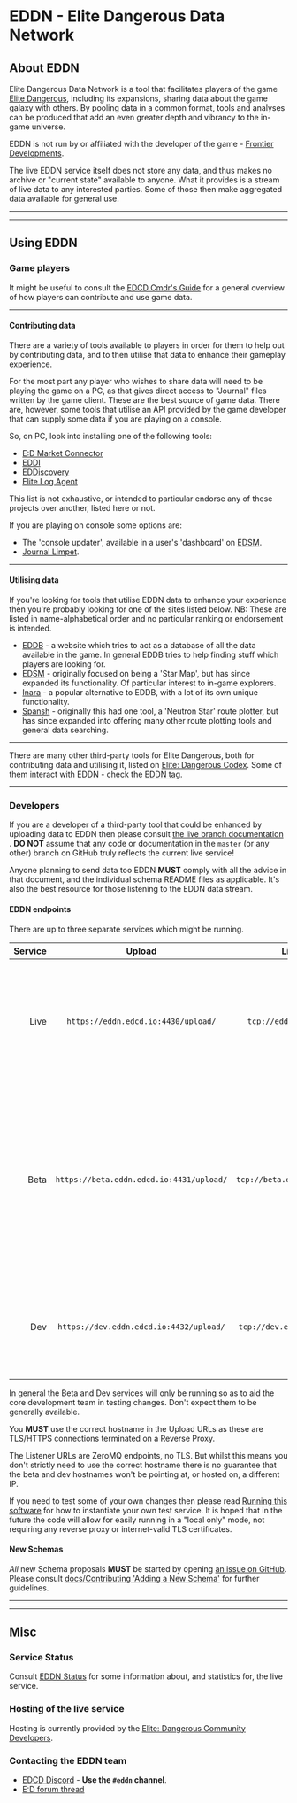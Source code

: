 # EDDN - Elite Dangerous Data Network

## About EDDN
Elite Dangerous Data Network is a tool that facilitates players of the game
[Elite Dangerous](https://www.elitedangerous.com/), including its 
expansions, sharing data about the game galaxy with others.
By pooling data in a common format, tools and analyses can be produced that add
an even greater depth and vibrancy to the in-game universe.

EDDN is not run by or affiliated with the developer of the game - [Frontier 
Developments](http://www.frontier.co.uk/).

The live EDDN service itself does not store any data, and thus makes no 
archive or "current state" available to anyone.  What it provides is a
stream of live data to any interested parties.  Some of those then make 
aggregated data available for general use.

---
---

## Using EDDN
### Game players
It might be useful to consult the [EDCD Cmdr's Guide](https://edcd.github.io/cmdrs-guide.html)
for a general overview of how players can contribute and use game data.

---

#### Contributing data
There are a variety of tools available to players in order for them to help 
out by contributing data, and to then utilise that data to enhance their 
gameplay experience.

For the most part any player who wishes to share data
will need to be playing the game on a PC, as that gives direct access to 
"Journal" files written by the game client.  These are the best source of 
game data.
There are, however, some tools that utilise an API provided by the game
developer that can supply some data if you are playing on a console.

So, on PC, look into installing one of the following tools:

- [E:D Market Connector](https://github.com/EDCD/EDMarketConnector/wiki)
- [EDDI](https://github.com/EDCD/EDDI)
- [EDDiscovery](https://github.com/EDDiscovery/EDDiscovery)
- [Elite Log Agent](https://github.com/DarkWanderer/Elite-Log-Agent)

This list is not exhaustive, or intended to particular endorse any of these 
projects over another, listed here or not.

If you are playing on console some options are:

- The 'console updater', available in a user's 'dashboard' on
  [EDSM](https://www.edsm.net).
- [Journal Limpet](https://journal-limpet.com/).

---

#### Utilising data
If you're looking for tools that utilise EDDN data to enhance your experience
then you're probably looking for one of the sites listed below.  NB: These are
listed in name-alphabetical order and no particular ranking or endorsement is
intended.

- [EDDB](https://eddb.io/) - a website which tries to act as a database of all
 the data available in the game. In general EDDB tries to help finding 
 stuff which players are looking for.
- [EDSM](https://www.edsm.net/) - originally focused on being a 'Star Map', 
  but has since expanded its functionality.  Of particular interest to 
  in-game explorers.
- [Inara](https://inara.cz/) - a popular alternative to EDDB, with a lot of 
  its own unique functionality.
- [Spansh](https://www.spansh.co.uk/plotter) - originally this had one tool,
  a 'Neutron Star' route plotter, but has since expanded into offering many 
  other route plotting tools and general data searching.

---

There are many other third-party tools for Elite Dangerous, both for 
contributing data and utilising it, listed on
[Elite: Dangerous Codex](https://edcodex.info/).  Some of them
interact with EDDN - check the [EDDN tag](https://edcodex.info/?m=tools&cat=9).

---

### Developers
If you are a developer of a third-party tool that could be enhanced by 
uploading data to EDDN then please consult
[the live branch documentation](https://github.com/EDCD/EDDN/blob/live/schemas/README-EDDN-schemas.md)
.
**DO NOT** assume that any code or documentation in the `master` (or 
any other) branch on GitHub truly reflects the current live service!

Anyone planning to send data too EDDN **MUST** comply with all the advice in
that document, and the individual schema README files as applicable.  It's
also the best resource for those listening to the EDDN data stream.

#### EDDN endpoints

There are up to three separate services which might be running.

| Service | Upload |           Listeners           | Notes                                                                                                                                                                                 |
| ------: | :-----: |:-----------------------------:|:--------------------------------------------------------------------------------------------------------------------------------------------------------------------------------------|
| Live | `https://eddn.edcd.io:4430/upload/` |   `tcp://eddn.edcd.io:9500/`    | The actual live service, which should always be running. It is automatically restarted every Thursday at 07:06:00 UTC                                                                 |
| Beta | `https://beta.eddn.edcd.io:4431/upload/` | `tcp://beta.eddn.edcd.io:9510/` | The beta service, which should be running the current state of the `beta` branch.  Usually only active when either new schemas or forthcoming code changes are being actively tested. |
| Dev | `https://dev.eddn.edcd.io:4432/upload/` | `tcp://dev.eddn.edcd.io:9520/`  | The dev service, which could be running any public branch of the code *or* a private branch.                                                                                          | 

In general the Beta and Dev services will only be running so as to aid the core
development team in testing changes.  Don't expect them to be generally
available.

You **MUST** use the correct hostname in the Upload URLs as these are
TLS/HTTPS connections terminated on a Reverse Proxy.

The Listener URLs are ZeroMQ endpoints, no TLS.  But whilst this means you
don't strictly need to use the correct hostname there is no guarantee that the
beta and dev hostnames won't be pointing at, or hosted on, a different IP.

If you need to test some of your own changes then please read
[Running this software](docs/Running-this-software.md) for how to instantiate
your own test service.  It is hoped that in the future the code will allow for
easily running in a "local only" mode, not requiring any reverse proxy or
internet-valid TLS certificates.

#### New Schemas
*All* new Schema proposals **MUST** be started by opening
[an issue on GitHub](https://github.com/EDCD/EDDN/issues/new/choose).  Please
consult
[docs/Contributing 'Adding a New Schema'](docs/Contributing.md#adding-a-new-schema)
for further guidelines.


---
---

## Misc

### Service Status
Consult [EDDN Status](https://eddn.edcd.io/) for some information about, 
and statistics for, the live service.

### Hosting of the live service

Hosting is currently provided by the
[Elite: Dangerous Community Developers](https://edcd.github.io/).

### Contacting the EDDN team

* [EDCD Discord](https://discord.gg/XBsdCq9) - **Use the `#eddn` channel**.
* [E:D forum thread](https://forums.frontier.co.uk/threads/elite-dangerous-data-network-eddn.585701/#post-9400060)
